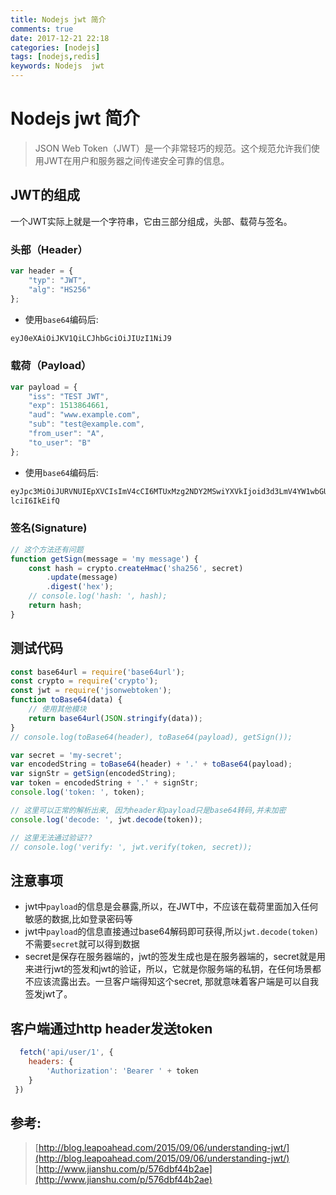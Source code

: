 ```yaml
---
title: Nodejs jwt 简介
comments: true
date: 2017-12-21 22:18
categories: [nodejs]
tags: [nodejs,redis]
keywords: Nodejs  jwt
---
```


# Nodejs jwt 简介

> JSON Web Token（JWT）是一个非常轻巧的规范。这个规范允许我们使用JWT在用户和服务器之间传递安全可靠的信息。

## JWT的组成

一个JWT实际上就是一个字符串，它由三部分组成，头部、载荷与签名。

### 头部（Header）

```js
var header = {
    "typ": "JWT",
    "alg": "HS256"
};
```

- 使用`base64`编码后:

```js
eyJ0eXAiOiJKV1QiLCJhbGciOiJIUzI1NiJ9
```

### 载荷（Payload）

```js
var payload = {
    "iss": "TEST JWT",
    "exp": 1513864661,
    "aud": "www.example.com",
    "sub": "test@example.com",
    "from_user": "A",
    "to_user": "B"
};

```

- 使用`base64`编码后:

```js
eyJpc3MiOiJURVNUIEpXVCIsImV4cCI6MTUxMzg2NDY2MSwiYXVkIjoid3d3LmV4YW1wbGUuY29tIiwic3ViIjoidGVzdEBleGFtcGxlLmNvbSIsImZyb21fdXNlciI6IkIiLCJ0YXJnZXRfdXN
lciI6IkEifQ
```

### 签名(Signature)

```js
// 这个方法还有问题
function getSign(message = 'my message') {
    const hash = crypto.createHmac('sha256', secret)
        .update(message)
        .digest('hex');
    // console.log('hash: ', hash);
    return hash;
}
```

## 测试代码

```js
const base64url = require('base64url');
const crypto = require('crypto');
const jwt = require('jsonwebtoken');
function toBase64(data) {
    // 使用其他模块
    return base64url(JSON.stringify(data));
}
// console.log(toBase64(header), toBase64(payload), getSign());

var secret = 'my-secret';
var encodedString = toBase64(header) + '.' + toBase64(payload);
var signStr = getSign(encodedString);
var token = encodedString + '.' + signStr;
console.log('token: ', token);

// 这里可以正常的解析出来, 因为header和payload只是base64转码,并未加密
console.log('decode: ', jwt.decode(token));

// 这里无法通过验证?? 
// console.log('verify: ', jwt.verify(token, secret));

```

## 注意事项

- jwt中`payload`的信息是会暴露,所以，在JWT中，不应该在载荷里面加入任何敏感的数据,比如登录密码等
- jwt中`payload`的信息直接通过base64解码即可获得,所以`jwt.decode(token)`不需要`secret`就可以得到数据
- secret是保存在服务器端的，jwt的签发生成也是在服务器端的，secret就是用来进行jwt的签发和jwt的验证，所以，它就是你服务端的私钥，在任何场景都不应该流露出去。一旦客户端得知这个secret, 那就意味着客户端是可以自我签发jwt了。


## 客户端通过http header发送token

```js
  fetch('api/user/1', {
    headers: {
        'Authorization': 'Bearer ' + token
    }
 })
```

## 参考: 
> [http://blog.leapoahead.com/2015/09/06/understanding-jwt/](http://blog.leapoahead.com/2015/09/06/understanding-jwt/)   
>  [http://www.jianshu.com/p/576dbf44b2ae](http://www.jianshu.com/p/576dbf44b2ae)
